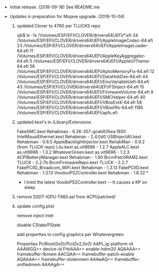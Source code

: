* Initial release. (2018-09-18)
   See README.me


* Updates in preparation for Mojave upgrade. (2018-10-04)

   1. updated Clover to 4760 per TLUCKS repo

      sjk$ ls -1s /Volumes/ESP/EFI/CLOVER/drivers64UEFI/*.efi
        34 /Volumes/ESP/EFI/CLOVER/drivers64UEFI/AppleImageCodec-64.efi
        23 /Volumes/ESP/EFI/CLOVER/drivers64UEFI/AppleImageLoader-64.efi
        11 /Volumes/ESP/EFI/CLOVER/drivers64UEFI/AppleKeyAggregator-64.efi
         5 /Volumes/ESP/EFI/CLOVER/drivers64UEFI/AppleUITheme-64.efi
        56 /Volumes/ESP/EFI/CLOVER/drivers64UEFI/AptioMemoryFix-64.efi
        12 /Volumes/ESP/EFI/CLOVER/drivers64UEFI/DataHubDxe-64.efi
        44 /Volumes/ESP/EFI/CLOVER/drivers64UEFI/EmuVariableUefi-64.efi
        43 /Volumes/ESP/EFI/CLOVER/drivers64UEFI/FSInject-64.efi
        15 /Volumes/ESP/EFI/CLOVER/drivers64UEFI/FirmwareVolume-64.efi
         9 /Volumes/ESP/EFI/CLOVER/drivers64UEFI/SMCHelper-64.efi
        40 /Volumes/ESP/EFI/CLOVER/drivers64UEFI/VBoxExt4-64.efi
        58 /Volumes/ESP/EFI/CLOVER/drivers64UEFI/VBoxHfs-64.efi
      1185 /Volumes/ESP/EFI/CLOVER/drivers64UEFI/apfs.efi

   2. updated kext's in /Library/Extensions

      FakeSMC.kext                            Rehabman   - 6.26-357-gceb835ea.1800
      IntelMausiEthernet.kext                 Rehabman   - 2.4.0d0
      USBInjectAll.kext                       Rehabman   - 0.6.5
      AppleBacklightInjector.kext             RehabMan   - 0.9.2 (from TLUCK repo)
      Lilu.kext                               as.vit9696 - 1.2.7
      AppleALC.kext                           as.vit9696 - 1.3.2
      WhateverGreen.kext                      as.vit9696 - 1.2.3
      ACPIBatteryManager.kext                 Rehabman   - 1.90
      BrcmPatchRAM2.kext                      TLUCK      - 2.2.7b
      BrcmFirmwareRepo.kext                   TLUCK      - 2.2.7
      FakePCIID_Broadcom_WiFi.kext            Rehabman   - 1.3.13
      FakePCIID.kext                          Rehabman   - 1.3.13
      VoodooPS2Controller.kext                Rehabman   - 1.8.32 *

      * I tried the latest VoodoPS2Controller.kext -- It causes a KP on sleep. 


   3. remove SSDT-IGPU-T460.asl from ACPI/patched/


   4. update config.plist

      remove inject intel

      disable CState/PState

      add properties to config graphics per Whatevergreen:

         <key>Properties</key>
         <dict>
            <key>PciRoot(0x0)/Pci(0x2,0x0)</key>
            <dict>
               <key>AAPL,ig-platform-id</key>
               <data>
                  AAAWGQ==
               </data>
               <key>device-id</key>
               <data>
                  FhkAAA==
               </data>
               <key>enable-hdmi20</key>
               <data>
                  AQAAAA==
               </data>
               <key>framebuffer-fbmem</key>
               <data>
                  AACQAA==
               </data>
               <key>framebuffer-patch-enable</key>
               <data>
                  AQAAAA==
               </data>
               <key>framebuffer-stolenmem</key>
               <data>
                  AAAwAQ==
               </data>
               <key>framebuffer-unifiedmem</key>
               <data>
                  AAAAgA==
               </data>
            </dict>
         </dict>
